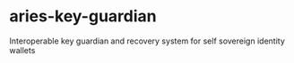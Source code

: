 # aries-key-guardian

Interoperable key guardian and recovery system for self sovereign identity wallets
